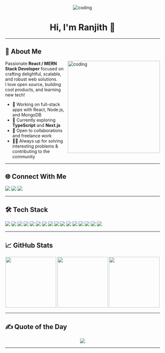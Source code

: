 <!-- Banner (replace with your own or keep this one) -->
 <p align="center">
<img  alt="coding" src="https://imgs.search.brave.com/1kPnbL124uzb5Q8WE8cAXM3EB8PLB_gkT-s1YkWCLTE/rs:fit:900:394:1/g:ce/aHR0cHM6Ly9pLnBp/bmltZy5jb20vb3Jp/Z2luYWxzL2Y1LzJk/LzU2L2Y1MmQ1NmY4/YjQyZmZiYTM1MTc4/ZDk2OTYxNWUwN2Nh/LmdpZg.gif"/> <br/>
</p>

<!-- Profile avatar and name 
<p align="center">
  <img src="https://avatars.githubusercontent.com/u/101684347?v=4" width="120" alt="Ranjith's Avatar" />
</p> -->
<h1 align="center">Hi, I'm Ranjith 👋</h1>

---

## 💫 About Me

<img align="right" alt="coding" width="300" src="https://user-images.githubusercontent.com/55389276/140866485-8fb1c876-9a8f-4d6a-98dc-08c4981eaf70.gif"/>

Passionate **React / MERN Stack Developer** focused on crafting delightful, scalable, and robust web solutions.  
I love open source, building cool products, and learning new tech!

- 🔭 Working on full-stack apps with React, Node.js, and MongoDB
- 🌱 Currently exploring **TypeScript** and **Next.js**
- 🤝 Open to collaborations and freelance work
- 🧑‍💻 Always up for solving interesting problems & contributing to the community

---

## 🌐 Connect With Me

<p align="left">
  <a href="https://www.linkedin.com/in/ranjit-oo7"><img src="https://img.shields.io/badge/LinkedIn-%230077B5.svg?style=for-the-badge&logo=linkedin&logoColor=white"/></a>
<!--  <a href="https://twitter.com/your-twitter"><img src="https://img.shields.io/badge/Twitter-%231DA1F2.svg?style=for-the-badge&logo=twitter&logoColor=white"/></a> -->
  <a href="https://www.instagram.com/ranjii__oo7"><img src="https://img.shields.io/badge/Instagram-%23E4405F.svg?style=for-the-badge&logo=instagram&logoColor=white"/></a>
  <a href="https://portfolio-main-weld-chi.vercel.app"><img src="https://img.shields.io/badge/Portfolio-%23212121.svg?style=for-the-badge&logo=vercel&logoColor=white"/></a>
</p>


---

## 🛠️ Tech Stack

<p align="left">
  <img src="https://img.shields.io/badge/JavaScript-F7DF1E?logo=javascript&logoColor=222222&style=for-the-badge" />
  <img src="https://img.shields.io/badge/React-61DAFB?logo=react&logoColor=222&style=for-the-badge" />
  <img src="https://img.shields.io/badge/Redux-764ABC?logo=redux&logoColor=white&style=for-the-badge" />
  <img src="https://img.shields.io/badge/Node.js-339933?logo=node.js&logoColor=fff&style=for-the-badge" />
  <img src="https://img.shields.io/badge/Express.js-222222?logo=express&logoColor=fff&style=for-the-badge" />
  <img src="https://img.shields.io/badge/MongoDB-47A248?logo=mongodb&logoColor=fff&style=for-the-badge" />
  <img src="https://img.shields.io/badge/MySQL-4479A1?logo=mysql&logoColor=fff&style=for-the-badge" />
  <img src="https://img.shields.io/badge/TailwindCSS-06B6D4?logo=tailwindcss&logoColor=fff&style=for-the-badge" />
  <img src="https://img.shields.io/badge/HTML5-E34F26?logo=html5&logoColor=fff&style=for-the-badge" />
  <img src="https://img.shields.io/badge/CSS3-1572B6?logo=css3&logoColor=fff&style=for-the-badge" />
  <img src="https://img.shields.io/badge/Postman-FF6C37?logo=postman&logoColor=fff&style=for-the-badge" />
  <img src="https://img.shields.io/badge/Firebase-FFCA28?logo=firebase&logoColor=fff&style=for-the-badge" />
  <img src="https://img.shields.io/badge/Heroku-430098?logo=heroku&logoColor=fff&style=for-the-badge" />
  <img src="https://img.shields.io/badge/Vercel-000?logo=vercel&logoColor=fff&style=for-the-badge" />
  <img src="https://img.shields.io/badge/TypeScript-3178C6?logo=typescript&logoColor=fff&style=for-the-badge" />
  <img src="https://img.shields.io/badge/Next.js-000?logo=next.js&logoColor=fff&style=for-the-badge" />
</p>

---

## 📈 GitHub Stats

<p align="center">
  <img src="https://github-readme-stats.vercel.app/api?username=Ranjithgowda007&theme=radical&show_icons=true&hide_border=false&count_private=true" height="165" />
  <img src="https://github-readme-stats.vercel.app/api/top-langs/?username=Ranjithgowda007&theme=radical&hide_border=false&layout=compact" height="165" />
  <img src="https://github-readme-streak-stats.herokuapp.com/?user=Ranjithgowda007&theme=radical&hide_border=false" height="165" />
</p>

---

## ✍️ Quote of the Day

<p align="center">
  <img src="https://quotes-github-readme.vercel.app/api?type=horizontal&theme=radical" />
</p>

---
<!--
<p align="center">
  <img src="https://visitcount.itsvg.in/api?id=Ranjithgowda007&icon=0&color=1" />
</p>
-->
<!--
⭐️ Check out my pinned repositories for some of my favorite projects!
-->
